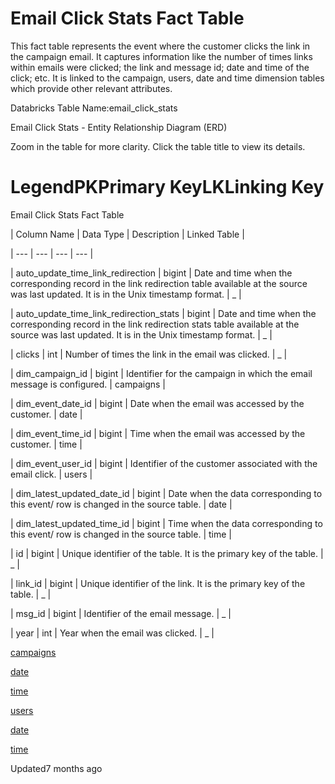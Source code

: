 # Email Click Stats Fact Table

This fact table represents the event where the customer clicks the link in the campaign email. It captures information like the number of times links within emails were clicked; the link and message id; date and time of the click; etc. It is linked to the campaign, users, date and time dimension tables which provide other relevant attributes.

Databricks Table Name:email_click_stats

Email Click Stats - Entity Relationship Diagram (ERD)

Zoom in the table for more clarity. Click the table title to view its details.

# LegendPKPrimary KeyLKLinking Key

Email Click Stats Fact Table

| Column Name | Data Type | Description | Linked Table |

| --- | --- | --- | --- |

| auto_update_time_link_redirection | bigint | Date and time when the corresponding record in the link redirection table available at the source was last updated. It is in the Unix timestamp format. | _ |

| auto_update_time_link_redirection_stats | bigint | Date and time when the corresponding record in the link redirection stats table available at the source was last updated. It is in the Unix timestamp format. | _ |

| clicks | int | Number of times the link in the email was clicked. | _ |

| dim_campaign_id | bigint | Identifier for the campaign in which the email message is configured. | campaigns |

| dim_event_date_id | bigint | Date when the email was accessed by the customer. | date |

| dim_event_time_id | bigint | Time when the email was accessed by the customer. | time |

| dim_event_user_id | bigint | Identifier of the customer associated with the email click. | users |

| dim_latest_updated_date_id | bigint | Date when the data corresponding to this event/ row is changed in the source table. | date |

| dim_latest_updated_time_id | bigint | Time when the data corresponding to this event/ row is changed in the source table. | time |

| id | bigint | Unique identifier of the table. It is the primary key of the table. | _ |

| link_id | bigint | Unique identifier of the link. It is the primary key of the table. | _ |

| msg_id | bigint | Identifier of the email message. | _ |

| year | int | Year when the email was clicked. | _ |



[campaigns](/docs/dimension-tables#campaigns)

[date](/docs/dimension-tables#date)

[time](/docs/dimension-tables#time)

[users](/docs/dimension-tables#users-users)

[date](/docs/dimension-tables#date)

[time](/docs/dimension-tables#time)

Updated7 months ago